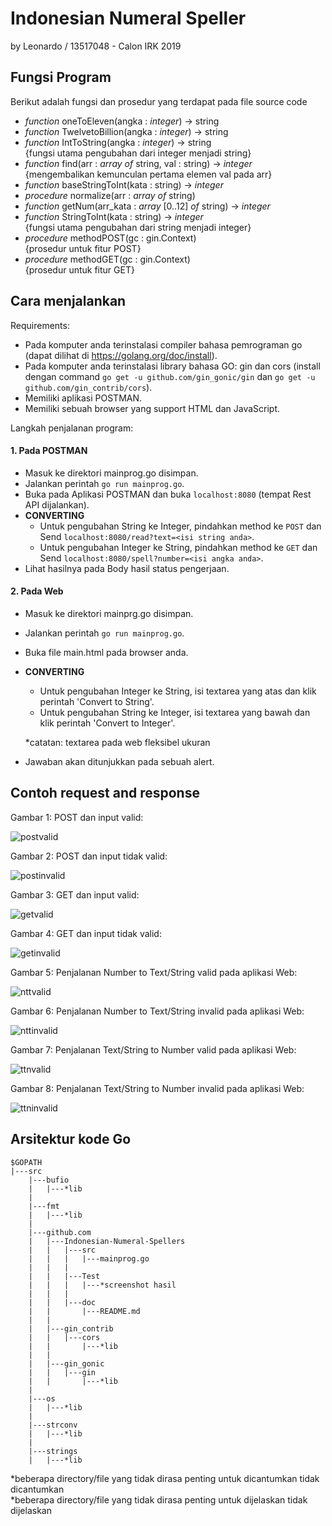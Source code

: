 <h1>Indonesian Numeral Speller</h1>
by Leonardo / 13517048 - Calon IRK 2019
<h2>Fungsi Program</h2>

Berikut adalah fungsi dan prosedur yang terdapat pada file source code
- <i>function</i> oneToEleven(angka : <i>integer</i>) -> string
- <i>function</i> TwelvetoBillion(angka : <i>integer</i>) -> string
- <i>function</i> IntToString(angka : <i>integer</i>) -> string<br>
{fungsi utama pengubahan dari integer menjadi string}
- <i>function</i> find(arr : <i>array of</i> string, val : string) -> <i>integer</i><br>
{mengembalikan kemunculan pertama elemen val pada arr}
- <i>function</i> baseStringToInt(kata : string) -> <i>integer</i>
- <i>procedure</i> normalize(arr : <i>array of</i> string)
- <i>function</i> getNum(arr_kata : <i>array</i> [0..12] <i>of</i> string) -> <i>integer</i>
- <i>function</i> StringToInt(kata : string) -> <i>integer</i><br>
{fungsi utama pengubahan dari string menjadi integer}
- <i>procedure</i> methodPOST(gc : gin.Context)<br>
{prosedur untuk fitur POST}
- <i>procedure</i> methodGET(gc : gin.Context)<br>
{prosedur untuk fitur GET}

<h2>Cara menjalankan</h2>
Requirements:<br>

- Pada komputer anda terinstalasi compiler bahasa pemrograman go (dapat dilihat di https://golang.org/doc/install).
- Pada komputer anda terinstalasi library bahasa GO: gin dan cors (install dengan command ```go get -u github.com/gin_gonic/gin``` dan ```go get -u github.com/gin_contrib/cors```).
- Memiliki aplikasi POSTMAN.
- Memiliki sebuah browser yang support HTML dan JavaScript.

Langkah penjalanan program:<br>

<h4>1. Pada POSTMAN</h4>

- Masuk ke direktori mainprog.go disimpan.
- Jalankan perintah ```go run mainprog.go```.
- Buka pada Aplikasi POSTMAN dan buka ```localhost:8080``` (tempat Rest API dijalankan).
- <b>CONVERTING</b>
    - Untuk pengubahan String ke Integer, pindahkan method ke ```POST``` dan Send ```localhost:8080/read?text=<isi string anda>```.
    - Untuk pengubahan Integer ke String, pindahkan method ke ```GET``` dan Send ```localhost:8080/spell?number=<isi angka anda>```.
- Lihat hasilnya pada Body hasil status pengerjaan.

<h4>2. Pada Web</h4>

- Masuk ke direktori mainprg.go disimpan.
- Jalankan perintah ```go run mainprog.go```.
- Buka file main.html pada browser anda.
- <b>CONVERTING</b>
    - Untuk pengubahan Integer ke String, isi textarea yang atas dan klik perintah 'Convert to String'.
    - Untuk pengubahan String ke Integer, isi textarea yang bawah dan klik perintah 'Convert to Integer'.

    *catatan: textarea pada web fleksibel ukuran
- Jawaban akan ditunjukkan pada sebuah alert.

<h2>Contoh request and response</h2>
Gambar 1: POST dan input valid:<br>

![postvalid](Test/post_valid.jpg)<br>

Gambar 2: POST dan input tidak valid:<br>

![postinvalid](Test/post_invalid.jpg)<br>

Gambar 3: GET dan input valid:<br>

![getvalid](Test/get_valid.jpg)<br>

Gambar 4: GET dan input tidak valid:<br>

![getinvalid](Test/get_invalid.jpg)<br>

Gambar 5: Penjalanan Number to Text/String valid pada aplikasi Web:<br>

![nttvalid](Test(JS)/numtotext_valid.jpg)<br>

Gambar 6: Penjalanan Number to Text/String invalid pada aplikasi Web:<br>

![nttinvalid](Test(JS)/numtotext_invalid.jpg)<br>

Gambar 7: Penjalanan Text/String to Number valid pada aplikasi Web:<br>

![ttnvalid](Test(JS)/texttonum_valid.jpg)<br>

Gambar 8: Penjalanan Text/String to Number invalid pada aplikasi Web:<br>

![ttninvalid](Test(JS)/texttonum_invalid.jpg)<br>

<h2>Arsitektur kode Go</h2>

```
$GOPATH
|---src
    |---bufio
    |   |---*lib
    |
    |---fmt
    |   |---*lib
    |
    |---github.com
    |   |---Indonesian-Numeral-Spellers
    |   |   |---src
    |   |   |   |---mainprog.go
    |   |   |
    |   |   |---Test
    |   |   |   |---*screenshot hasil
    |   |   |
    |   |   |---doc
    |   |       |---README.md
    |   |
    |   |---gin_contrib
    |   |   |---cors
    |   |       |---*lib
    |   |
    |   |---gin_gonic
    |   |   |---gin
    |   |       |---*lib
    |   
    |---os
    |   |---*lib
    |
    |---strconv
    |   |---*lib
    |
    |---strings
    |   |---*lib
```
*beberapa directory/file yang tidak dirasa penting untuk dicantumkan tidak dicantumkan<br>
*beberapa directory/file yang tidak dirasa penting untuk dijelaskan tidak dijelaskan
